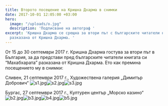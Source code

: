 ```yaml
---
title: Второто посещение на Кришна Дхарма в снимки
date: 2017-10-01 12:05:00 +03:00
hero:
  image: "/uploads/o.jpg"
  description: 'Подписване на автограф '
excerpt: 'Кришна Дхарма се срещна за втори път с българските читатели на “Махабхарата”
  разказана от Кришна Дхарма. '
---
```


От 15 до 30 септември 2017 г. Кришна Дхарма гостува за втори път в България, за да представи пред българските читатели книгата си “Махабхарата” разказана от Кришна Дхарма.
Ето как премина посещението му в снимки:

Сливен, 21 септември 2017 г., Художествена галерия „Димитър Добрович“
![s1.jpg](/uploads/s1.jpg)![s2.jpg](/uploads/s2.jpg)![s3.jpg](/uploads/s3.jpg)

Бургас, 27 септември 2017 г.,  Културен център „Морско казино“
![b2.jpg](/uploads/b2.jpg)![b3.jpg](/uploads/b3.jpg)![b4.jpg](/uploads/b4.jpg)![b5.jpg](/uploads/b5.jpg)
